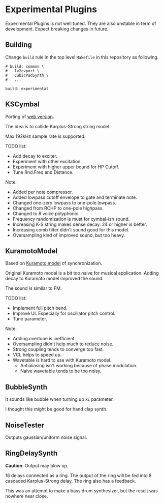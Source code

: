 # Experimental Plugins
Experimental Plugins is not well tuned. They are also unstable in term of development. Expect breaking changes in future.

## Building
Change `build` rule in the top level `Makefile` in this repository as following.

```make
# build: common \
# 	lv2cvport \
# 	CubicPadSynth \
#   ...

build: experimental
```

## KSCymbal
Porting of [web version](https://ryukau.github.io/KSCymbal/).

The idea is to collide Karplus-Strong string model.

Max 192kHz sample rate is supported.

TODO list:
- Add decay to exciter.
- Experiment with other excitation.
- Experiment with higher upper bound for HP Cutoff.
- Tune Rnd.Freq and Distance.

Note:
- Added per note compressor.
- Added lowpass cutoff envelope to gate and terminate note.
- Changed one-zero lowpass to one-pole lowpass.
- Changed from RCHP to one-pole highpass.
- Changed to 8 voice polyphonic.
- Frequency randomization is must for cymbal-ish sound.
- Increasing K-S string makes dense decay. 24 or higher is better.
- Increasing comb filter didn't sound good for this model.
- Oversampling kind of improved sound, but too heavy.

## KuramotoModel
Based on [Kuramoto model](https://en.wikipedia.org/wiki/Kuramoto_model) of synchronization.

Original Kuramoto model is a bit too naive for musical application. Adding decay to Kuramoto model improved the sound.

The sound is similar to FM.

TODO list:
- Implement full pitch bend.
- Improve UI. Especially for oscillator pitch control.
- Tune parameter.

Note:
- Adding overtone is inefficient.
- Oversampling didn't help much to reduce noise.
- Strong coupling tends to converge too fast.
- VCL helps to speed up.
- Wavetable is hard to use with Kuramoto model.
  - Antialiasing isn't working because of phase modulation.
  - Naive wavetable tends to be too noisy.

## BubbleSynth
It sounds like bubble when turning up `Xi` parameter.

I thought this might be good for hand clap synth.

## NoiseTester
Outputs gaussian/uniform noise signal.

## RingDelaySynth
**Caution**: Output may blow up.

16 delays connected as a ring. The output of the ring will be fed into 8 cascaded Karplus-Strong delay. The ring also has a feedback.

This was an attempt to make a bass drum synthesizer, but the result was nowhere near close.
